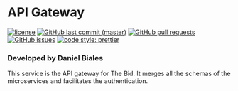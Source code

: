# API Gateway

[![license](https://img.shields.io/github/license/the-bid/api-gateway.svg?style=flat-square)](https://github.com/the-bid/api-gateway/blob/master/LICENSE)
[![GitHub last commit (master)](https://img.shields.io/github/last-commit/the-bid/api-gateway/master.svg?style=flat-square)](https://github.com/the-bid/api-gateway/commits/master)
[![GitHub pull requests](https://img.shields.io/github/issues-pr/the-bid/api-gateway.svg?style=flat-square)](https://github.com/the-bid/api-gateway/pulls)
[![GitHub issues](https://img.shields.io/github/issues/the-bid/api-gateway.svg?style=flat-square)](https://github.com/the-bid/api-gateway/issues)
[![code style: prettier](https://img.shields.io/badge/code_style-prettier-ff69b4.svg?style=flat-square)](https://github.com/prettier/prettier)

### Developed by Daniel Biales

This service is the API gateway for The Bid. It merges all the schemas of the microservices and facilitates the authentication.
